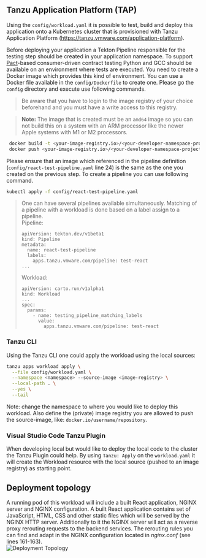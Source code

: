 ## Tanzu Application Platform (TAP)
Using the `config/workload.yaml` it is possible to test, build and deploy this application onto a
Kubernetes cluster that is provisioned with Tanzu Application Platform (https://tanzu.vmware.com/application-platform).

Before deploying your application a Tekton Pipeline responsible for the testing step should be created in your application
namespace. To support [Pact](https://docs.pact.io/)-based consumer-driven contract testing Python and GCC should be available on an environment where
tests are executed. You need to create a Docker image which provides this kind of environment. You can use a Docker file
available in the `config/Dockerfile` to create one. Please go the `config` directory and execute use following commands.

> Be aware that you have to login to the image registry of your choice beforehand and you must have a write access to this registry.

> **Note:** The image that is created must be an `amd64` image so you can not build this on a system with an ARM processor like the newer Apple systems with M1 or M2 processors.

```bash
 docker build -t <your-image-registry.io>/<your-developer-namespace-project>/react-test-with-pact:node-19 - < Dockerfile
 docker push <your-image-registry.io>/<your-developer-namespace-project>/react-test-with-pact:node-19
```

Please ensure that an image which referenced in the pipeline definition (`config/react-test-pipeline.yaml` line 24) is the same
as the one you created on the previous step. To create a pipeline you can use following command.

```bash
kubectl apply -f config/react-test-pipeline.yaml
```

> One can have several pipelines available simultaneously. Matching of a pipeline with a workload is done based on a label assign to a pipeline.  
> Pipeline:
> ```
> apiVersion: tekton.dev/v1beta1
> kind: Pipeline
> metadata:
>   name: react-test-pipeline
>   labels:
>     apps.tanzu.vmware.com/pipeline: test-react
> ...
> ```  
> Workload:
> ```
> apiVersion: carto.run/v1alpha1
> kind: Workload
> ...
> spec:
>   params:
>     - name: testing_pipeline_matching_labels
>       value:
>         apps.tanzu.vmware.com/pipeline: test-react
> ``` 

### Tanzu CLI
Using the Tanzu CLI one could apply the workload using the local sources:
```bash
tanzu apps workload apply \
  --file config/workload.yaml \
  --namespace <namespace> --source-image <image-registry> \
  --local-path . \
  --yes \
  --tail
````

Note: change the namespace to where you would like to deploy this workload. Also define the (private) image registry you
are allowed to push the source-image, like: `docker.io/username/repository`.

### Visual Studio Code Tanzu Plugin
When developing local but would like to deploy the local code to the cluster the Tanzu Plugin could help.
By using `Tanzu: Apply` on the `workload.yaml` it will create the Workload resource with the local source (pushed to an image registry) as
starting point.

## Deployment topology
A running pod of this workload will include a built React application, NGINX server and NGINX configuration. A built React application
contains set of JavaScript, HTML, CSS and other static files which will be served by the NGINX HTTP server. Additionally to it the NGINX server
will act as a reverse proxy rerouting requests to the backend services. The rerouting rules you can find and adapt in the NGINX configuration
located in *nginx.conf* (see lines 161-163).  
![Deployment Topology](DeploymentTopology.png)

